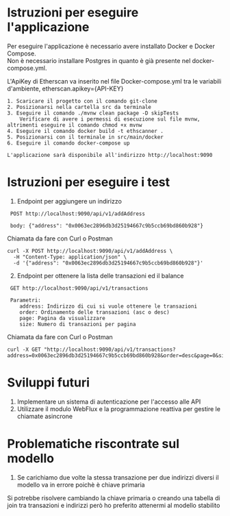 Istruzioni per eseguire l'applicazione
======================================
Per eseguire l'applicazione è necessario avere installato Docker e Docker Compose. 
\
Non è necessario installare Postgres in quanto è già presente nel docker-compose.yml.

L'ApiKey di Etherscan va inserito nel file Docker-compose.yml tra le variabili d'ambiente, etherscan.apikey={API-KEY} 
```:
1. Scaricare il progetto con il comando git-clone
2. Posizionarsi nella cartella src da terminale
3. Eseguire il comando ./mvnw clean package -D skipTests 
    Verificare di avere i permessi di esecuzione sul file mvnw, altrimenti eseguire il comando chmod +x mvnw
4. Eseguire il comando docker build -t ethscanner .
5. Posizionarsi con il terminale in src/main/docker
6. Eseguire il comando docker-compose up

L'applicazione sarà disponibile all'indirizzo http://localhost:9090
```


Istruzioni per eseguire i test
==============================

1. Endpoint per aggiungere un indirizzo
```:Endpoint
 POST http://localhost:9090/api/v1/addAddress
 
 body: {"address": "0x0063ec2896db3d25194667c9b5ccb69bd860b928"}
```
Chiamata da fare con Curl o Postman
```
curl -X POST http://localhost:9090/api/v1/addAddress \
  -H "Content-Type: application/json" \
  -d '{"address": "0x0063ec2896db3d25194667c9b5ccb69bd860b928"}'
```




2. Endpoint per ottenere la lista delle transazioni ed il balance
```:Endpoint 
 GET http://localhost:9090/api/v1/transactions
 
 Parametri:
    address: Indirizzo di cui si vuole ottenere le transazioni
    order: Ordinamento delle transazioni (asc o desc)
    page: Pagina da visualizzare
    size: Numero di transazioni per pagina
```
Chiamata da fare con Curl o Postman
```
curl -X GET "http://localhost:9090/api/v1/transactions?address=0x0063ec2896db3d25194667c9b5ccb69bd860b928&order=desc&page=0&size=40"
```


Sviluppi futuri
==============================

1. Implementare un sistema di autenticazione per l'accesso alle API
2. Utilizzare il modulo WebFlux e la programmazione reattiva per gestire le chiamate asincrone

Problematiche riscontrate sul modello
==============================
1. Se carichiamo due volte la stessa transazione per due indirizzi diversi il modello va in errore poichè è chiave primaria

Si potrebbe risolvere cambiando la chiave primaria o creando una tabella di join tra transazioni e indirizzi però ho preferito attenermi al modello stabilito